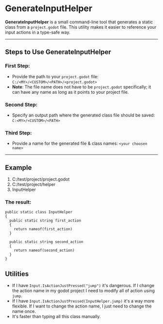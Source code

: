 # GenerateInputHelper

**GenerateInputHelper** is a small command-line tool that generates a static class from a `project.godot` file. This utility makes it easier to reference your input actions in a type-safe way.

---

## Steps to Use GenerateInputHelper

### First Step:
- Provide the path to your `project.godot` file: ``C:/<MY>/<CUSTOM>/<PATH>/<project.godot>`` 
- **Note**: The file name does not have to be `project.godot` specifically; it can have any name as long as it points to your project file.

### Second Step:
- Specify an output path where the generated class file should be saved:  ``C:<MY>/<CUSTOM>/<PATH>``

### Third Step:
- Provide a name for the generated file & class names:  ``<your choosen name>``

----

## Example
1. C:/test/project/project.godot
2. C:/test/project/helper
3. InputHelper

### The result:
```
public static class InputHelper
{
  public static string first_action
  {
    return nameof(first_action)
  }

  public static string second_action
  {
    return nameof(second_action)
  }
}
```

## Utilities

- If I have ``Input.IsActionJustPressed("jump")`` it's dangerous. If I change the action name in my godot project I need to modify all of action using ``jump``.
- If I have ``Input.IsActionJustPressed(InputHelper.jump)`` it's a way more flexible. If I want to change the action name, I just need to change the name once.
- It's faster than typing all this class manually.
